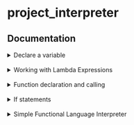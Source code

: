 # project_interpreter

## Documentation
<details>

<summary>Declare a variable</summary>
due to the principle of immutability, variable assignments are not supported. Instead, values are passed directly to functions, and results are returned without modifying any state. This ensures that all data remains unchanged throughout the execution of the program.
#### Example of Immutability:

```
defun add(a, b) { a + b }
add(3, 4))
```
In this example, instead of assigning the result to a variable, the result is directly printed.

</details>
<br /> 
<details>

<summary>Working with Lambda Expressions</summary>
Lambda expressions (anonymous functions) are defined and used inline without variable assignments. This aligns with the immutability principle.

#### Example of Lambda Expression:
lambd(x, y) (x + y)(3, 4)
This lambda function takes two arguments, x and y, adds them, and the result is immediately used.

You can use lambda expressions directly within other expressions or function calls, but they cannot be assigned to variables due to the immutability constraint.
#### Another Example:
lambd(x) (x * x)(5)
This squares the number 5 and prints the result.

</details>
<br /> 
<details>
  
<summary>Function declaration and calling</summary>

To declare a function, use the keyword 'defun'. To call a function, write its name with the correct arguments.

### Basic Function Declaration and Calling
```
defun multiply(x, y) { x * y }
multiply(4, 5)
```
output:
```
20
```
You could also preform recursion:
```
defun factorial(n) { n ==0 || n * factorial(n - 1) }
factorial(4)
```
output:
```
24
```

### Functions return 
Functions can return an int:
```
defun square(a) {
    a * a
}
square(5)
```

output:
```
25
```
And can return a boolean value:
```
zap eq(a,b){
    return a == b;
}
println(eq(6,6));
```
output:
```
True
```
And their values can be used just like any other value for calculation or logic:
```
defun isEqual(a, b) {
    a == b
}
isEqual(6, 6)
```

</details>
<br/>
<details>

<summary>If statements</summary>
The language supports basic conditional logic using if statements. Here's how to use them:

### Basic Syntax
if condition
expression1
else
expression2
### Examples
```bash
1. Simple if statement:
if 5 > 3 10 else 20
```
This will return `10`.

</details>
<br/>
<details>

<summary> Simple Functional Language Interpreter</summary>

This interpreter offers two main modes of operation: an interactive mode (REPL) and file execution.

## 1. Interactive Mode (REPL)

This mode allows you to enter and execute code line by line.

To start the REPL:

```bash
python repl.py
```
After launching, you'll see the calc> prompt and can start entering commands:

```bash
calc> defun multiply(x, y) { x * y }
None
calc> multiply(4, 5)
20
```
Notes:

Function definitions return None.
Results of expressions and function calls are displayed immediately.

## 2. Running a Program File
To run a program from a file:

Save your code in a file with a .lambda extension, e.g., program.lambda.
Run the following command in the terminal:
```bash
python file_runner.py program.lambda
```
*Example:*
Contents of program.lambda:
```bash
defun factorial(n) { n == 0 || n * factorial(n - 1) }
factorial(5)
3 + 5
```
*Output:*
```bash
120
8
```
